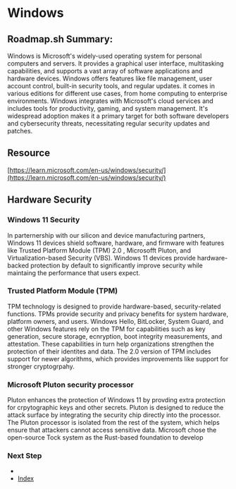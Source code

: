 # Windows

## Roadmap.sh Summary:
Windows is Microsoft's widely-used operating system for personal computers and servers. It provides a graphical user interface, multitasking capabilities, and supports a vast array of software applications and hardware devices. Windows offers features like file management, user account control, built-in security tools, and regular updates. it comes in various editions for different use cases, from home computing to enterprise environments. Windows integrates with Microsoft's cloud services and includes tools for productivity, gaming, and system management. It's widespread adoption makes it a primary target for both software developers and cybersecurity threats, necessitating regular security updates and patches. 

## Resource
[https://learn.microsoft.com/en-us/windows/security/](https://learn.microsoft.com/en-us/windows/security/)

## Hardware Security
### Windows 11 Security
In parternership with our silicon and device manufacturing partners, Windows 11 devices shield software, hardware, and firmware with features like Trusted Platform Module (TPM) 2.0 , Microsofft Pluton, and Virtualization-based Security (VBS). Windows 11 devices provide hardware-backed protection by default to significantly improve security while maintaing the performance that users expect.

### Trusted Platform Module (TPM)
TPM technology is designed to provide hardware-based, security-related functions. TPMs provide security and privacy benefits for system hardware, platform owners, and users. Windows Hello, BitLocker, System Guard, and other Windows features rely on the TPM for capabilities such as key generation, secure storage, ecnryption, boot integrity measurements, and attestation. These capabilities in turn help organizations strengthen the protection of their identites and data. The 2.0 version of TPM includes support for newer algorithms, which provides improvements like support for stronger cryptogrpahy. 

### Microsoft Pluton security processor
Pluton enhances the protection of Windows 11 by provding extra protection for crpytographic keys and other secrets. Pluton is designed to reduce the attack surface by integrating the security chip directly into the processor. The Pluton processor is isolated from the rest of the system, which helps ensure that attackers cannot access sensitive data. Microsoft chose the open-source Tock system as the Rust-based foundation to develop

### Next Step
- []()
- [Index](https://github.com/Sisu-Sus/CyberSec-RoadMap/blob/main/index.md)
